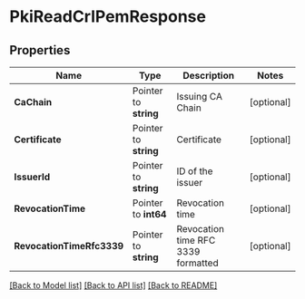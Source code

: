 # PkiReadCrlPemResponse


## Properties

Name | Type | Description | Notes
------------ | ------------- | ------------- | -------------
**CaChain** | Pointer to **string** | Issuing CA Chain | [optional] 
**Certificate** | Pointer to **string** | Certificate | [optional] 
**IssuerId** | Pointer to **string** | ID of the issuer | [optional] 
**RevocationTime** | Pointer to **int64** | Revocation time | [optional] 
**RevocationTimeRfc3339** | Pointer to **string** | Revocation time RFC 3339 formatted | [optional] 





[[Back to Model list]](../README.md#documentation-for-models) [[Back to API list]](../README.md#documentation-for-api-endpoints) [[Back to README]](../README.md)


